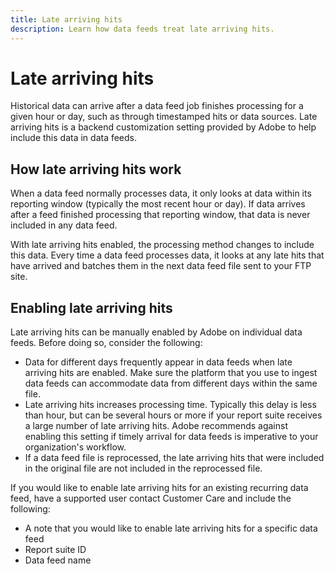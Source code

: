 ```yaml
---
title: Late arriving hits
description: Learn how data feeds treat late arriving hits.
---
```


# Late arriving hits

Historical data can arrive after a data feed job finishes processing for a given hour or day, such as through timestamped hits or data sources. Late arriving hits is a backend customization setting provided by Adobe to help include this data in data feeds.

## How late arriving hits work

When a data feed normally processes data, it only looks at data within its reporting window (typically the most recent hour or day). If data arrives after a feed finished processing that reporting window, that data is never included in any data feed.

With late arriving hits enabled, the processing method changes to include this data. Every time a data feed processes data, it looks at any late hits that have arrived and batches them in the next data feed file sent to your FTP site.

## Enabling late arriving hits

Late arriving hits can be manually enabled by Adobe on individual data feeds. Before doing so, consider the following:

* Data for different days frequently appear in data feeds when late arriving hits are enabled. Make sure the platform that you use to ingest data feeds can accommodate data from different days within the same file.
* Late arriving hits increases processing time. Typically this delay is less than hour, but can be several hours or more if your report suite receives a large number of late arriving hits. Adobe recommends against enabling this setting if timely arrival for data feeds is imperative to your organization's workflow.
* If a data feed file is reprocessed, the late arriving hits that were included in the original file are not included in the reprocessed file.

If you would like to enable late arriving hits for an existing recurring data feed, have a supported user contact Customer Care and include the following:

* A note that you would like to enable late arriving hits for a specific data feed
* Report suite ID
* Data feed name
